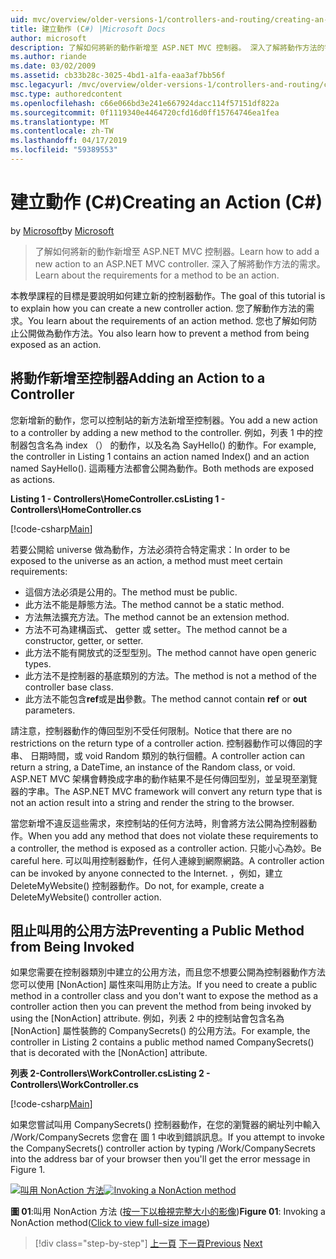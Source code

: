 ```yaml
---
uid: mvc/overview/older-versions-1/controllers-and-routing/creating-an-action-cs
title: 建立動作 (C#) |Microsoft Docs
author: microsoft
description: 了解如何將新的動作新增至 ASP.NET MVC 控制器。 深入了解將動作方法的需求。
ms.author: riande
ms.date: 03/02/2009
ms.assetid: cb33b28c-3025-4bd1-a1fa-eaa3af7bb56f
msc.legacyurl: /mvc/overview/older-versions-1/controllers-and-routing/creating-an-action-cs
msc.type: authoredcontent
ms.openlocfilehash: c66e066bd3e241e667924dacc114f57151df822a
ms.sourcegitcommit: 0f1119340e4464720cfd16d0ff15764746ea1fea
ms.translationtype: MT
ms.contentlocale: zh-TW
ms.lasthandoff: 04/17/2019
ms.locfileid: "59389553"
---
```

# <a name="creating-an-action-c"></a><span data-ttu-id="84746-104">建立動作 (C#)</span><span class="sxs-lookup"><span data-stu-id="84746-104">Creating an Action (C#)</span></span>

<span data-ttu-id="84746-105">by [Microsoft](https://github.com/microsoft)</span><span class="sxs-lookup"><span data-stu-id="84746-105">by [Microsoft](https://github.com/microsoft)</span></span>

> <span data-ttu-id="84746-106">了解如何將新的動作新增至 ASP.NET MVC 控制器。</span><span class="sxs-lookup"><span data-stu-id="84746-106">Learn how to add a new action to an ASP.NET MVC controller.</span></span> <span data-ttu-id="84746-107">深入了解將動作方法的需求。</span><span class="sxs-lookup"><span data-stu-id="84746-107">Learn about the requirements for a method to be an action.</span></span>


<span data-ttu-id="84746-108">本教學課程的目標是要說明如何建立新的控制器動作。</span><span class="sxs-lookup"><span data-stu-id="84746-108">The goal of this tutorial is to explain how you can create a new controller action.</span></span> <span data-ttu-id="84746-109">您了解動作方法的需求。</span><span class="sxs-lookup"><span data-stu-id="84746-109">You learn about the requirements of an action method.</span></span> <span data-ttu-id="84746-110">您也了解如何防止公開做為動作方法。</span><span class="sxs-lookup"><span data-stu-id="84746-110">You also learn how to prevent a method from being exposed as an action.</span></span>

## <a name="adding-an-action-to-a-controller"></a><span data-ttu-id="84746-111">將動作新增至控制器</span><span class="sxs-lookup"><span data-stu-id="84746-111">Adding an Action to a Controller</span></span>

<span data-ttu-id="84746-112">您新增新的動作，您可以控制站的新方法新增至控制器。</span><span class="sxs-lookup"><span data-stu-id="84746-112">You add a new action to a controller by adding a new method to the controller.</span></span> <span data-ttu-id="84746-113">例如，列表 1 中的控制器包含名為 index （） 的動作，以及名為 SayHello() 的動作。</span><span class="sxs-lookup"><span data-stu-id="84746-113">For example, the controller in Listing 1 contains an action named Index() and an action named SayHello().</span></span> <span data-ttu-id="84746-114">這兩種方法都會公開為動作。</span><span class="sxs-lookup"><span data-stu-id="84746-114">Both methods are exposed as actions.</span></span>

<span data-ttu-id="84746-115">**Listing 1 - Controllers\HomeController.cs**</span><span class="sxs-lookup"><span data-stu-id="84746-115">**Listing 1 - Controllers\HomeController.cs**</span></span>

[!code-csharp[Main](creating-an-action-cs/samples/sample1.cs)]

<span data-ttu-id="84746-116">若要公開給 universe 做為動作，方法必須符合特定需求：</span><span class="sxs-lookup"><span data-stu-id="84746-116">In order to be exposed to the universe as an action, a method must meet certain requirements:</span></span>

- <span data-ttu-id="84746-117">這個方法必須是公用的。</span><span class="sxs-lookup"><span data-stu-id="84746-117">The method must be public.</span></span>
- <span data-ttu-id="84746-118">此方法不能是靜態方法。</span><span class="sxs-lookup"><span data-stu-id="84746-118">The method cannot be a static method.</span></span>
- <span data-ttu-id="84746-119">方法無法擴充方法。</span><span class="sxs-lookup"><span data-stu-id="84746-119">The method cannot be an extension method.</span></span>
- <span data-ttu-id="84746-120">方法不可為建構函式、 getter 或 setter。</span><span class="sxs-lookup"><span data-stu-id="84746-120">The method cannot be a constructor, getter, or setter.</span></span>
- <span data-ttu-id="84746-121">此方法不能有開放式的泛型型別。</span><span class="sxs-lookup"><span data-stu-id="84746-121">The method cannot have open generic types.</span></span>
- <span data-ttu-id="84746-122">此方法不是控制器的基底類別的方法。</span><span class="sxs-lookup"><span data-stu-id="84746-122">The method is not a method of the controller base class.</span></span>
- <span data-ttu-id="84746-123">此方法不能包含**ref**或是**出**參數。</span><span class="sxs-lookup"><span data-stu-id="84746-123">The method cannot contain **ref** or **out** parameters.</span></span>

<span data-ttu-id="84746-124">請注意，控制器動作的傳回型別不受任何限制。</span><span class="sxs-lookup"><span data-stu-id="84746-124">Notice that there are no restrictions on the return type of a controller action.</span></span> <span data-ttu-id="84746-125">控制器動作可以傳回的字串、 日期時間，或 void Random 類別的執行個體。</span><span class="sxs-lookup"><span data-stu-id="84746-125">A controller action can return a string, a DateTime, an instance of the Random class, or void.</span></span> <span data-ttu-id="84746-126">ASP.NET MVC 架構會轉換成字串的動作結果不是任何傳回型別，並呈現至瀏覽器的字串。</span><span class="sxs-lookup"><span data-stu-id="84746-126">The ASP.NET MVC framework will convert any return type that is not an action result into a string and render the string to the browser.</span></span>

<span data-ttu-id="84746-127">當您新增不違反這些需求，來控制站的任何方法時，則會將方法公開為控制器動作。</span><span class="sxs-lookup"><span data-stu-id="84746-127">When you add any method that does not violate these requirements to a controller, the method is exposed as a controller action.</span></span> <span data-ttu-id="84746-128">只能小心為妙。</span><span class="sxs-lookup"><span data-stu-id="84746-128">Be careful here.</span></span> <span data-ttu-id="84746-129">可以叫用控制器動作，任何人連線到網際網路。</span><span class="sxs-lookup"><span data-stu-id="84746-129">A controller action can be invoked by anyone connected to the Internet.</span></span> <span data-ttu-id="84746-130">，例如，建立 DeleteMyWebsite() 控制器動作。</span><span class="sxs-lookup"><span data-stu-id="84746-130">Do not, for example, create a DeleteMyWebsite() controller action.</span></span>

## <a name="preventing-a-public-method-from-being-invoked"></a><span data-ttu-id="84746-131">阻止叫用的公用方法</span><span class="sxs-lookup"><span data-stu-id="84746-131">Preventing a Public Method from Being Invoked</span></span>

<span data-ttu-id="84746-132">如果您需要在控制器類別中建立的公用方法，而且您不想要公開為控制器動作方法您可以使用 [NonAction] 屬性來叫用防止方法。</span><span class="sxs-lookup"><span data-stu-id="84746-132">If you need to create a public method in a controller class and you don't want to expose the method as a controller action then you can prevent the method from being invoked by using the [NonAction] attribute.</span></span> <span data-ttu-id="84746-133">例如，列表 2 中的控制站會包含名為 [NonAction] 屬性裝飾的 CompanySecrets() 的公用方法。</span><span class="sxs-lookup"><span data-stu-id="84746-133">For example, the controller in Listing 2 contains a public method named CompanySecrets() that is decorated with the [NonAction] attribute.</span></span>

<span data-ttu-id="84746-134">**列表 2-Controllers\WorkController.cs**</span><span class="sxs-lookup"><span data-stu-id="84746-134">**Listing 2 - Controllers\WorkController.cs**</span></span>

[!code-csharp[Main](creating-an-action-cs/samples/sample2.cs)]

<span data-ttu-id="84746-135">如果您嘗試叫用 CompanySecrets() 控制器動作，在您的瀏覽器的網址列中輸入 /Work/CompanySecrets 您會在 圖 1 中收到錯誤訊息。</span><span class="sxs-lookup"><span data-stu-id="84746-135">If you attempt to invoke the CompanySecrets() controller action by typing /Work/CompanySecrets into the address bar of your browser then you'll get the error message in Figure 1.</span></span>


<span data-ttu-id="84746-136">[![叫用 NonAction 方法](creating-an-action-cs/_static/image1.jpg)](creating-an-action-cs/_static/image1.png)</span><span class="sxs-lookup"><span data-stu-id="84746-136">[![Invoking a NonAction method](creating-an-action-cs/_static/image1.jpg)](creating-an-action-cs/_static/image1.png)</span></span>

<span data-ttu-id="84746-137">**圖 01**:叫用 NonAction 方法 ([按一下以檢視完整大小的影像](creating-an-action-cs/_static/image2.png))</span><span class="sxs-lookup"><span data-stu-id="84746-137">**Figure 01**: Invoking a NonAction method([Click to view full-size image](creating-an-action-cs/_static/image2.png))</span></span>

> [!div class="step-by-step"]
> <span data-ttu-id="84746-138">[上一頁](creating-a-controller-cs.md)
> [下一頁](asp-net-mvc-routing-overview-vb.md)</span><span class="sxs-lookup"><span data-stu-id="84746-138">[Previous](creating-a-controller-cs.md)
[Next](asp-net-mvc-routing-overview-vb.md)</span></span>
